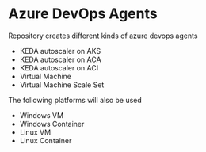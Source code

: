 # Azure DevOps Agents

Repository creates different kinds of azure devops agents

* KEDA autoscaler on AKS
* KEDA autoscaler on ACA
* KEDA autoscaler on ACI
* Virtual Machine
* Virtual Machine Scale Set

The following platforms will also be used

* Windows VM
* Windows Container
* Linux VM
* Linux Container
